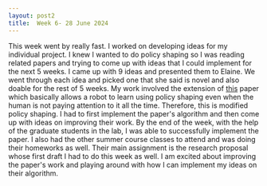```yaml
---
layout: post2
title:  Week 6- 28 June 2024
---
```


This week went by really fast. I worked on developing ideas for my individual project. I knew I wanted to do policy shaping so I was reading related papers and trying to come up with ideas that I could implement for the next 5 weeks. I came up with 9 ideas and presented them to Elaine. We went through each idea and picked one that she said is novel and also doable for the rest of 5 weeks. My work involved the extension of [this](https://ieeexplore.ieee.org/abstract/document/8594312) paper which basically allows a robot to learn using policy shaping even when the human is not paying attention to it all the time. Therefore, this is modified policy shaping. I had to first implement the paper's algorithm and then come up with ideas on improving their work. By the end of the week, with the help of the graduate students in the lab, I was able to successfully implement the paper. I also had the other summer course classes to attend and was doing their homeworks as well. Their main assignment is the research proposal whose first draft I had to do this week as well. I am excited about improving the paper's work and playing around with how I can implement my ideas on their algorithm. 
